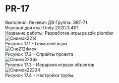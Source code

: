 # PR-17
Выполнил: Янкевич ДВ Группа: ЭВТ-71  
Игровой движок: Unity 2020.3.41f1  
Название работы: Разработка игры puzzle plumber  
![Снимок2214](https://user-images.githubusercontent.com/119736937/205522401-9990634a-ef56-4363-9470-fa5a4866c1a3.PNG)  
Рисунок 17.1 - Геймплей игры  
![Сни2124мок](https://user-images.githubusercontent.com/119736937/205522536-45dc3f77-9f44-422f-a99f-6a017dffb1ad.PNG)  
Рисунок 17.2 - Спрайты проекта  
![Снимо2234к](https://user-images.githubusercontent.com/119736937/205522958-fe537fa6-5e9d-4a34-af36-8fe85a898be4.PNG)  
Рисунок 17.3 - Иерархия игрвых объектов  
![Снимок22234](https://user-images.githubusercontent.com/119736937/205523059-dd0b6621-3205-4d2d-a170-d61ea00cfee0.PNG)  
Рисунок 17.4 - Настройка трубы.  






